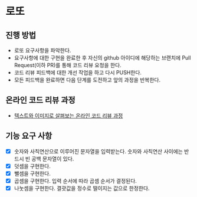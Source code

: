 # 로또
## 진행 방법
* 로또 요구사항을 파악한다.
* 요구사항에 대한 구현을 완료한 후 자신의 github 아이디에 해당하는 브랜치에 Pull Request(이하 PR)를 통해 코드 리뷰 요청을 한다.
* 코드 리뷰 피드백에 대한 개선 작업을 하고 다시 PUSH한다.
* 모든 피드백을 완료하면 다음 단계를 도전하고 앞의 과정을 반복한다.

## 온라인 코드 리뷰 과정
* [텍스트와 이미지로 살펴보는 온라인 코드 리뷰 과정](https://github.com/next-step/nextstep-docs/tree/master/codereview)


## 기능 요구 사항
- [x] 숫자와 사칙연산으로 이루어진 문자열을 입력받는다. 숫자와 사칙연산 사이에는 반드시 빈 공백 문자열이 있다.
- [x] 덧셈을 구현한다.
- [x] 뺄셈을 구현한다.
- [x] 곱셈을 구현한다. 입력 순서에 따라 곱셈 순서가 결정된다.
- [x] 나눗셈을 구현한다. 결괏값을 정수로 떨이지는 값으로 한정한다.
